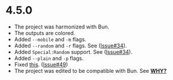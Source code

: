 # 4.5.0

- The project was harmonized with Bun.
- The outputs are colored.
- Added `--mobile` and `-m` flags.
- Added `--random` and `-r` flags. See ([Issue#34](https://github.com/KorySchneider/wikit/issues/34)).
- Added `Special:Random` support. See ([Issue#34](https://github.com/KorySchneider/wikit/issues/34)).
- Added `--plain` and `-p` flags.
- Fixed [this](https://github.com/KorySchneider/wikit/issues/49). ([Issue#49](https://github.com/KorySchneider/wikit/issues/49))
- The project was edited to be compatible with Bun. See [**WHY?**](/readme.md#-why-bun)
